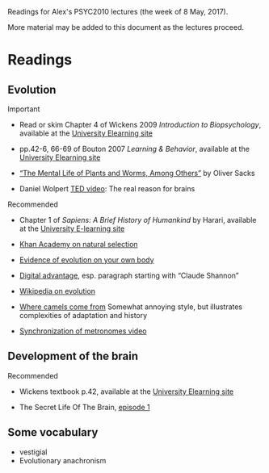 <!-- Jekyll adds a maladaptive header, probably confuses the students. It doesn't do anything for me besides
automatically creating the html file remotely. So, could consider deleting the theme and just create the html files locally like I do for ATHK1001.
-->
Readings for Alex's PSYC2010 lectures (the week of 8 May, 2017). 

More material may be added to this document as the lectures proceed.

# Readings

## Evolution

Important

* Read or skim Chapter 4 of Wickens 2009 *Introduction to Biopsychology*, available at the [University Elearning site](https://elearning.sydney.edu.au/webapps/blackboard/content/contentWrapper.jsp?content_id=_4356743_1&displayName=Readings+for+PSYC2010+and+PSYC2910+lectures+and+tutorials&course_id=_65997_1&navItem=content&href=%2Fwebapps%2Fblackboard%2Fexecute%2Fblti%2FlaunchPlacement%3Fblti_placement_id%3D_97_1%26content_id%3D_4356743_1%26course_id%3D_65997_1)

* pp.42-6, 66-69 of Bouton 2007 *Learning & Behavior*, available at the [University Elearning site](https://elearning.sydney.edu.au/webapps/blackboard/content/contentWrapper.jsp?content_id=_4356743_1&displayName=Readings+for+PSYC2010+and+PSYC2910+lectures+and+tutorials&course_id=_65997_1&navItem=content&href=%2Fwebapps%2Fblackboard%2Fexecute%2Fblti%2FlaunchPlacement%3Fblti_placement_id%3D_97_1%26content_id%3D_4356743_1%26course_id%3D_65997_1)

* [“The Mental Life of Plants and Worms, Among Others”](http://www.nybooks.com/articles/archives/2014/apr/24/mental-life-plants-and-worms-among-others/) by Oliver Sacks 

*  Daniel Wolpert [TED video](www.ted.com/talks/daniel_wolpert_the_real_reason_for_brains): The real reason for brains  

Recommended

* Chapter 1 of *Sapiens: A Brief History of Humankind* by Harari, available at the [University E-learning site](https://elearning.sydney.edu.au/webapps/blackboard/content/contentWrapper.jsp?content_id=_4356743_1&displayName=Readings+for+PSYC2010+and+PSYC2910+lectures+and+tutorials&course_id=_65997_1&navItem=content&href=%2Fwebapps%2Fblackboard%2Fexecute%2Fblti%2FlaunchPlacement%3Fblti_placement_id%3D_97_1%26content_id%3D_4356743_1%26course_id%3D_65997_1)

* [Khan Academy on natural selection](https://www.khanacademy.org/science/biology/her/evolution-and-natural-selection/v/introduction-to-evolution-and-natural-selec)

* [Evidence of evolution on your own body](http://www.iflscience.com/plants-and-animals/you-can-find-evidence-evolution-your-own-body/)

* [Digital advantage](http://edge.org/conversation/neil_gershenfeld-digital-reality), esp. paragraph starting with “Claude Shannon”

* [Wikipedia on evolution](http://en.wikipedia.org/wiki/Introduction_to_evolution)

* [Where camels come from](https://www.ted.com/talks/latif_nasser_you_have_no_idea_where_camels_really_come_from#t-460441) Somewhat annoying style, but illustrates complexities of adaptation and history

* [Synchronization of metronomes video](https://www.youtube.com/watch?v=Aaxw4zbULMs&list=PLEA000F355389E106)

## Development of the brain

Recommended

* Wickens textbook p.42, available at the [University Elearning site](https://elearning.sydney.edu.au/webapps/blackboard/content/contentWrapper.jsp?content_id=_4356743_1&displayName=Readings+for+PSYC2010+and+PSYC2910+lectures+and+tutorials&course_id=_65997_1&navItem=content&href=%2Fwebapps%2Fblackboard%2Fexecute%2Fblti%2FlaunchPlacement%3Fblti_placement_id%3D_97_1%26content_id%3D_4356743_1%26course_id%3D_65997_1)

* The Secret Life Of The Brain, [episode 1](https://www.youtube.com/watch?v=hDOmQS-t_qM)

<!-- This is from when David Alais was on sabbatical and I taught Hearing 
## Hearing

http://opac.library.usyd.edu.au/search/r?SEARCH=PSYC2011
The individual library pages for the chapters are:

* [Chapter 9 (on hearing)](http://opac.library.usyd.edu.au:80/record=b5275977~S4) of *Sensation and Perception*  

* [Chapter 11 (on hearing)](http://opac.library.usyd.edu.au:80/record=b5275978~S4) of *Perception*:  

-->

## Some vocabulary

* vestigial
* Evolutionary anachronism

